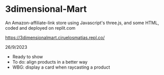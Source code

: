 # 3dimensional-Mart

An Amazon-affiliate-link store using Javascript's three.js, and some HTML, coded and deployed on replit.com

https://3dimensionalmart.ciruelosmatias.repl.co/

26/9/2023
- Ready to show
- To do: align products in a better way
- WBG: display a card when raycasting a product
